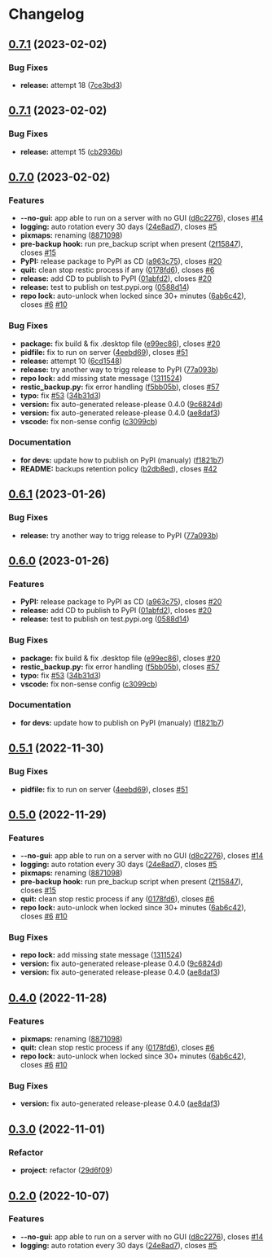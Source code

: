 # Changelog

## [0.7.1](https://github.com/EPFL-ENAC/ENACrestic/compare/v0.7.0...v0.7.1) (2023-02-02)


### Bug Fixes

* **release:** attempt 18 ([7ce3bd3](https://github.com/EPFL-ENAC/ENACrestic/commit/7ce3bd3e872be67ce533c2a8bce3ff3fc7283ab4))

## [0.7.1](https://github.com/EPFL-ENAC/ENACrestic/compare/v0.7.0...v0.7.1) (2023-02-02)


### Bug Fixes

* **release:** attempt 15 ([cb2936b](https://github.com/EPFL-ENAC/ENACrestic/commit/cb2936b85d33e70b49957f12364260a3e14bc066))

## [0.7.0](https://github.com/EPFL-ENAC/ENACrestic/compare/v0.6.1...v0.7.0) (2023-02-02)


### Features

* **--no-gui:** app able to run on a server with no GUI ([d8c2276](https://github.com/EPFL-ENAC/ENACrestic/commit/d8c22764021457f49ced070f6c5943cf79bc43e5)), closes [#14](https://github.com/EPFL-ENAC/ENACrestic/issues/14)
* **logging:** auto rotation every 30 days ([24e8ad7](https://github.com/EPFL-ENAC/ENACrestic/commit/24e8ad7b726afda1cf9fb570f707537130a1aafd)), closes [#5](https://github.com/EPFL-ENAC/ENACrestic/issues/5)
* **pixmaps:** renaming ([8871098](https://github.com/EPFL-ENAC/ENACrestic/commit/8871098b6eaa71e3ffab6d07cf3ad6d231290191))
* **pre-backup hook:** run pre_backup script when present ([2f15847](https://github.com/EPFL-ENAC/ENACrestic/commit/2f158476d7beb6881fd9048dbc724914f84dea01)), closes [#15](https://github.com/EPFL-ENAC/ENACrestic/issues/15)
* **PyPI:** release package to PyPI as CD ([a963c75](https://github.com/EPFL-ENAC/ENACrestic/commit/a963c75362b40f7941ce5b44d4633c6a711ceafb)), closes [#20](https://github.com/EPFL-ENAC/ENACrestic/issues/20)
* **quit:** clean stop restic process if any ([0178fd6](https://github.com/EPFL-ENAC/ENACrestic/commit/0178fd6d5c372492e012640beefb146310432c37)), closes [#6](https://github.com/EPFL-ENAC/ENACrestic/issues/6)
* **release:** add CD to publish to PyPI ([01abfd2](https://github.com/EPFL-ENAC/ENACrestic/commit/01abfd23db9386b501a446b6834d44638c0100e2)), closes [#20](https://github.com/EPFL-ENAC/ENACrestic/issues/20)
* **release:** test to publish on test.pypi.org ([0588d14](https://github.com/EPFL-ENAC/ENACrestic/commit/0588d144a21716feae8f5720640b04a1f7871942))
* **repo lock:** auto-unlock when locked since 30+ minutes ([6ab6c42](https://github.com/EPFL-ENAC/ENACrestic/commit/6ab6c42532ed9d59831e43145b0fba2a514ae9a1)), closes [#6](https://github.com/EPFL-ENAC/ENACrestic/issues/6) [#10](https://github.com/EPFL-ENAC/ENACrestic/issues/10)


### Bug Fixes

* **package:** fix build & fix .desktop file ([e99ec86](https://github.com/EPFL-ENAC/ENACrestic/commit/e99ec863d36b4197bad4bf8c0084a356379deedf)), closes [#20](https://github.com/EPFL-ENAC/ENACrestic/issues/20)
* **pidfile:** fix to run on server ([4eebd69](https://github.com/EPFL-ENAC/ENACrestic/commit/4eebd69c8f58d0a3a11e17a9178db2c6049e504c)), closes [#51](https://github.com/EPFL-ENAC/ENACrestic/issues/51)
* **release:** attempt 10 ([6cd1548](https://github.com/EPFL-ENAC/ENACrestic/commit/6cd15489961b7d95d02b727d471240468879b9b9))
* **release:** try another way to trigg release to PyPI ([77a093b](https://github.com/EPFL-ENAC/ENACrestic/commit/77a093bf0a9bda032d69c2808299fa1bcd7820f2))
* **repo lock:** add missing state message ([1311524](https://github.com/EPFL-ENAC/ENACrestic/commit/13115242ad995674ae1660a2b18adf4def57cbbc))
* **restic_backup.py:** fix error handling ([f5bb05b](https://github.com/EPFL-ENAC/ENACrestic/commit/f5bb05bc6e06c6bd76a8da7800f69b856eb0e4ad)), closes [#57](https://github.com/EPFL-ENAC/ENACrestic/issues/57)
* **typo:** fix [#53](https://github.com/EPFL-ENAC/ENACrestic/issues/53) ([34b31d3](https://github.com/EPFL-ENAC/ENACrestic/commit/34b31d3bb67660dd556e0d22bfc8e9bad09e6e8f))
* **version:** fix auto-generated release-please 0.4.0 ([9c6824d](https://github.com/EPFL-ENAC/ENACrestic/commit/9c6824d018efd3ace8a025da0339eec9e0d4ede9))
* **version:** fix auto-generated release-please 0.4.0 ([ae8daf3](https://github.com/EPFL-ENAC/ENACrestic/commit/ae8daf3e464d8cfafc6bf4771fbd63225fb187c6))
* **vscode:** fix non-sense config ([c3099cb](https://github.com/EPFL-ENAC/ENACrestic/commit/c3099cb7f5be1d694deff5e81248cff53505ba3c))


### Documentation

* **for devs:** update how to publish on PyPI (manualy) ([f1821b7](https://github.com/EPFL-ENAC/ENACrestic/commit/f1821b739030e3dc1111e777dab22e68d26a0ca6))
* **README:** backups retention policy ([b2db8ed](https://github.com/EPFL-ENAC/ENACrestic/commit/b2db8edf3381decb1157e7e089e266c13084ec36)), closes [#42](https://github.com/EPFL-ENAC/ENACrestic/issues/42)

## [0.6.1](https://github.com/EPFL-ENAC/ENACrestic/compare/v0.6.0...v0.6.1) (2023-01-26)


### Bug Fixes

* **release:** try another way to trigg release to PyPI ([77a093b](https://github.com/EPFL-ENAC/ENACrestic/commit/77a093bf0a9bda032d69c2808299fa1bcd7820f2))

## [0.6.0](https://github.com/EPFL-ENAC/ENACrestic/compare/v0.5.1...v0.6.0) (2023-01-26)


### Features

* **PyPI:** release package to PyPI as CD ([a963c75](https://github.com/EPFL-ENAC/ENACrestic/commit/a963c75362b40f7941ce5b44d4633c6a711ceafb)), closes [#20](https://github.com/EPFL-ENAC/ENACrestic/issues/20)
* **release:** add CD to publish to PyPI ([01abfd2](https://github.com/EPFL-ENAC/ENACrestic/commit/01abfd23db9386b501a446b6834d44638c0100e2)), closes [#20](https://github.com/EPFL-ENAC/ENACrestic/issues/20)
* **release:** test to publish on test.pypi.org ([0588d14](https://github.com/EPFL-ENAC/ENACrestic/commit/0588d144a21716feae8f5720640b04a1f7871942))


### Bug Fixes

* **package:** fix build & fix .desktop file ([e99ec86](https://github.com/EPFL-ENAC/ENACrestic/commit/e99ec863d36b4197bad4bf8c0084a356379deedf)), closes [#20](https://github.com/EPFL-ENAC/ENACrestic/issues/20)
* **restic_backup.py:** fix error handling ([f5bb05b](https://github.com/EPFL-ENAC/ENACrestic/commit/f5bb05bc6e06c6bd76a8da7800f69b856eb0e4ad)), closes [#57](https://github.com/EPFL-ENAC/ENACrestic/issues/57)
* **typo:** fix [#53](https://github.com/EPFL-ENAC/ENACrestic/issues/53) ([34b31d3](https://github.com/EPFL-ENAC/ENACrestic/commit/34b31d3bb67660dd556e0d22bfc8e9bad09e6e8f))
* **vscode:** fix non-sense config ([c3099cb](https://github.com/EPFL-ENAC/ENACrestic/commit/c3099cb7f5be1d694deff5e81248cff53505ba3c))


### Documentation

* **for devs:** update how to publish on PyPI (manualy) ([f1821b7](https://github.com/EPFL-ENAC/ENACrestic/commit/f1821b739030e3dc1111e777dab22e68d26a0ca6))

## [0.5.1](https://github.com/EPFL-ENAC/ENACrestic/compare/v0.5.0...v0.5.1) (2022-11-30)


### Bug Fixes

* **pidfile:** fix to run on server ([4eebd69](https://github.com/EPFL-ENAC/ENACrestic/commit/4eebd69c8f58d0a3a11e17a9178db2c6049e504c)), closes [#51](https://github.com/EPFL-ENAC/ENACrestic/issues/51)

## [0.5.0](https://github.com/EPFL-ENAC/ENACrestic/compare/v0.4.0...v0.5.0) (2022-11-29)


### Features

* **--no-gui:** app able to run on a server with no GUI ([d8c2276](https://github.com/EPFL-ENAC/ENACrestic/commit/d8c22764021457f49ced070f6c5943cf79bc43e5)), closes [#14](https://github.com/EPFL-ENAC/ENACrestic/issues/14)
* **logging:** auto rotation every 30 days ([24e8ad7](https://github.com/EPFL-ENAC/ENACrestic/commit/24e8ad7b726afda1cf9fb570f707537130a1aafd)), closes [#5](https://github.com/EPFL-ENAC/ENACrestic/issues/5)
* **pixmaps:** renaming ([8871098](https://github.com/EPFL-ENAC/ENACrestic/commit/8871098b6eaa71e3ffab6d07cf3ad6d231290191))
* **pre-backup hook:** run pre_backup script when present ([2f15847](https://github.com/EPFL-ENAC/ENACrestic/commit/2f158476d7beb6881fd9048dbc724914f84dea01)), closes [#15](https://github.com/EPFL-ENAC/ENACrestic/issues/15)
* **quit:** clean stop restic process if any ([0178fd6](https://github.com/EPFL-ENAC/ENACrestic/commit/0178fd6d5c372492e012640beefb146310432c37)), closes [#6](https://github.com/EPFL-ENAC/ENACrestic/issues/6)
* **repo lock:** auto-unlock when locked since 30+ minutes ([6ab6c42](https://github.com/EPFL-ENAC/ENACrestic/commit/6ab6c42532ed9d59831e43145b0fba2a514ae9a1)), closes [#6](https://github.com/EPFL-ENAC/ENACrestic/issues/6) [#10](https://github.com/EPFL-ENAC/ENACrestic/issues/10)


### Bug Fixes

* **repo lock:** add missing state message ([1311524](https://github.com/EPFL-ENAC/ENACrestic/commit/13115242ad995674ae1660a2b18adf4def57cbbc))
* **version:** fix auto-generated release-please 0.4.0 ([9c6824d](https://github.com/EPFL-ENAC/ENACrestic/commit/9c6824d018efd3ace8a025da0339eec9e0d4ede9))
* **version:** fix auto-generated release-please 0.4.0 ([ae8daf3](https://github.com/EPFL-ENAC/ENACrestic/commit/ae8daf3e464d8cfafc6bf4771fbd63225fb187c6))

## [0.4.0](https://github.com/EPFL-ENAC/ENACrestic/compare/v0.3.0...v0.4.0) (2022-11-28)

### Features

- **pixmaps:** renaming ([8871098](https://github.com/EPFL-ENAC/ENACrestic/commit/8871098b6eaa71e3ffab6d07cf3ad6d231290191))
- **quit:** clean stop restic process if any ([0178fd6](https://github.com/EPFL-ENAC/ENACrestic/commit/0178fd6d5c372492e012640beefb146310432c37)), closes [#6](https://github.com/EPFL-ENAC/ENACrestic/issues/6)
- **repo lock:** auto-unlock when locked since 30+ minutes ([6ab6c42](https://github.com/EPFL-ENAC/ENACrestic/commit/6ab6c42532ed9d59831e43145b0fba2a514ae9a1)), closes [#6](https://github.com/EPFL-ENAC/ENACrestic/issues/6) [#10](https://github.com/EPFL-ENAC/ENACrestic/issues/10)

### Bug Fixes

- **version:** fix auto-generated release-please 0.4.0 ([ae8daf3](https://github.com/EPFL-ENAC/ENACrestic/commit/ae8daf3e464d8cfafc6bf4771fbd63225fb187c6))

## [0.3.0](https://github.com/EPFL-ENAC/ENACrestic/compare/v0.2.0...v0.3.0) (2022-11-01)

### Refactor

- **project:** refactor ([29d6f09](https://github.com/EPFL-ENAC/ENACrestic/commit/29d6f0942677ef146edaf9c2851a71c1b6a19009))

## [0.2.0](https://github.com/EPFL-ENAC/ENACrestic/compare/v0.1.9...v0.2.0) (2022-10-07)

### Features

- **--no-gui:** app able to run on a server with no GUI ([d8c2276](https://github.com/EPFL-ENAC/ENACrestic/commit/d8c22764021457f49ced070f6c5943cf79bc43e5)), closes [#14](https://github.com/EPFL-ENAC/ENACrestic/issues/14)
- **logging:** auto rotation every 30 days ([24e8ad7](https://github.com/EPFL-ENAC/ENACrestic/commit/24e8ad7b726afda1cf9fb570f707537130a1aafd)), closes [#5](https://github.com/EPFL-ENAC/ENACrestic/issues/5)
